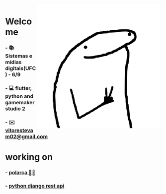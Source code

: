 
<img align="right" src="./image/image.svg" width="400"/>

# Welcome

### - 📚 Sistemas e mídias digitais(UFC) - 6/9
### - 💻 flutter, python and gamemaker studio 2
### - ✉️ vitorestevam02@gmail.com

# working on
### - [polarca 🐻‍❄️](https://github.com/VitorEstevam/polarca)
### - [python django rest api](https://github.com/VitorEstevam/audioguia_mauc_api)
